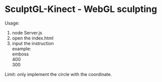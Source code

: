 SculptGL-Kinect - WebGL sculpting
==========================

Usage:
1. node Server.js  
2. open the index.html  
3. input the instruction  
example:  
emboss  
400  
300  

Limit:
only implement the circle with the coordinate.